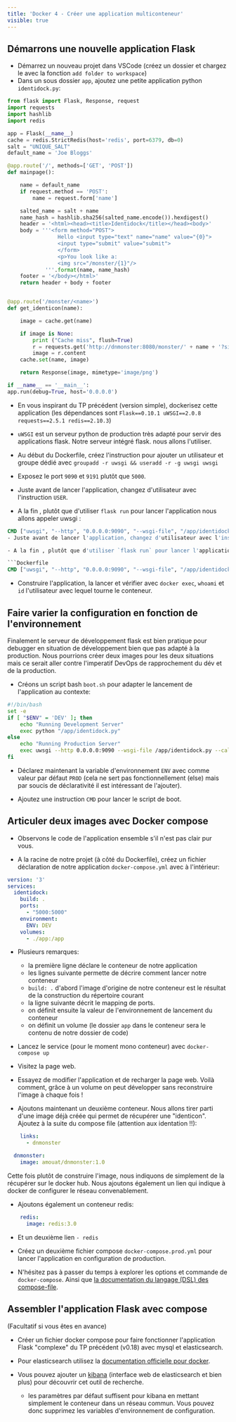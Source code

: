 ```yaml
---
title: 'Docker 4 - Créer une application multiconteneur'
visible: true
---
```


## Démarrons une nouvelle application Flask 

- Démarrez un nouveau projet dans VSCode (créez un dossier et chargez le avec la fonction `add folder to workspace`)
- Dans un sous dossier `app`, ajoutez une petite application python `identidock.py`:
  
```python
from flask import Flask, Response, request
import requests
import hashlib
import redis

app = Flask(__name__)
cache = redis.StrictRedis(host='redis', port=6379, db=0)
salt = "UNIQUE_SALT"
default_name = 'Joe Bloggs'

@app.route('/', methods=['GET', 'POST'])
def mainpage():

    name = default_name
    if request.method == 'POST':
        name = request.form['name']

    salted_name = salt + name
    name_hash = hashlib.sha256(salted_name.encode()).hexdigest()
    header = '<html><head><title>Identidock</title></head><body>'
    body = '''<form method="POST">
                Hello <input type="text" name="name" value="{0}">
                <input type="submit" value="submit">
                </form>
                <p>You look like a:
                <img src="/monster/{1}"/>
            '''.format(name, name_hash)
    footer = '</body></html>'
    return header + body + footer


@app.route('/monster/<name>')
def get_identicon(name):

    image = cache.get(name)

    if image is None:
        print ("Cache miss", flush=True)
        r = requests.get('http://dnmonster:8080/monster/' + name + '?size=80')
        image = r.content
    cache.set(name, image)

    return Response(image, mimetype='image/png')

if __name__ == '__main__':
app.run(debug=True, host='0.0.0.0')

```

- En vous inspirant du TP précédent (version simple), dockerisez cette application (les dépendances sont
  `Flask==0.10.1 uWSGI==2.0.8 requests==2.5.1 redis==2.10.3`)

- `uWSGI` est un serveur python de production très adapté pour servir des applications flask. Notre serveur intégré flask.
 nous allons l'utiliser.

- Au début du Dockerfile, créez l'instruction pour ajouter un utilisateur et groupe dédié avec `groupadd -r uwsgi && useradd -r -g uwsgi uwsgi`

- Exposez le port `9090` et `9191` plutôt que `5000`.

- Juste avant de lancer l'application, changez d'utilisateur avec l'instruction `USER`.

- A la fin , plutôt que d'utiliser `flask run` pour lancer l'application nous allons appeler uwsgi :

```Dockerfile
CMD ["uwsgi", "--http", "0.0.0.0:9090", "--wsgi-file", "/app/identidock.py", "--callable", "app", "--stats", "0.0.0.0:9191"]
- Juste avant de lancer l'application, changez d'utilisateur avec l'instruction `USER`.

- A la fin , plutôt que d'utiliser `flask run` pour lancer l'application nous allons appeler uwsgi :

```Dockerfile
CMD ["uwsgi", "--http", "0.0.0.0:9090", "--wsgi-file", "/app/identidock.py", "--callable", "app", "--stats", "0.0.0.0:9191"]
```

- Construire l'application, la lancer et vérifier avec `docker exec`,  `whoami` et `id` l'utilisateur avec lequel tourne le conteneur.

## Faire varier la configuration en fonction de l'environnement

Finalement le serveur de développement flask est bien pratique pour debugger en situation de développement bien que pas adapté à la production.
Nous pourrions créer deux images pour les deux situations mais ce serait aller contre l'imperatif DevOps de rapprochement du dév et de la production.

- Créons un script bash `boot.sh` pour adapter le lancement de l'application au contexte:

```bash
#!/bin/bash
set -e
if [ "$ENV" = 'DEV' ]; then
    echo "Running Development Server"
    exec python "/app/identidock.py"
else
    echo "Running Production Server"
    exec uwsgi --http 0.0.0.0:9090 --wsgi-file /app/identidock.py --callable app --stats 0.0.0.0:9191
fi
```

- Déclarez maintenant la variable d'environnement `ENV` avec comme valeur par défaut `PROD` (cela ne sert pas fonctionnellement (else) mais par soucis de déclarativité il est intéressant de l'ajouter).

- Ajoutez une instruction `CMD` pour lancer le script de boot.


## Articuler deux images avec Docker compose

- Observons le code de l'application ensemble s'il n'est pas clair pur vous.

- A la racine de notre projet (à côté du Dockerfile), créez un fichier déclaration de notre application `docker-compose.yml` avec à l'intérieur:
  
```yaml
version: '3'
services:
  identidock:
    build: .
    ports:
      - "5000:5000"
    environment:
      ENV: DEV
    volumes:
      - ./app:/app
```

- Plusieurs remarques:
  - la première ligne déclare le conteneur de notre application
  - les lignes suivante permette de décrire comment lancer notre conteneur
  - `build: .` d'abord l'image d'origine de notre conteneur est le résultat de la construction du répertoire courant
  - la ligne suivante décrit le mapping de ports.
  - on définit ensuite la valeur de l'environnement de lancement du conteneur
  - on définit un volume (le dossier `app` dans le conteneur sera le contenu de notre dossier de code)

- Lancez le service (pour le moment mono conteneur) avec `docker-compose up`
- Visitez la page web.
- Essayez de modifier l'application et de recharger la page web. Voilà comment, grâce à un volume on peut développer sans reconstruire l'image à chaque fois !

- Ajoutons maintenant un deuxième conteneur. Nous allons tirer parti d'une image déjà créée qui permet de récupérer une "identicon". Ajoutez à la suite du compose file (attention aux identation !!):

```yaml
    links:
      - dnmonster

  dnmonster:
    image: amouat/dnmonster:1.0
```

Cette fois plutôt de construire l'image, nous indiquons de simplement de la récupérer sur le docker hub. Nous ajoutons également un lien qui indique à docker de configurer le réseau convenablement.

- Ajoutons également un conteneur redis:

```yaml
    redis:
      image: redis:3.0
```

- Et un deuxième lien `- redis`

- Créez un deuxième fichier compose `docker-compose.prod.yml` pour lancer l'application en configuration de production.

- N'hésitez pas à passer du temps à explorer les options et commande de `docker-compose`. Ainsi que [la documentation du langage (DSL) des compose-file](https://docs.docker.com/compose/compose-file/).


## Assembler l'application Flask avec compose

(Facultatif si vous êtes en avance)

- Créer un fichier docker compose pour faire fonctionner l'application Flask "complexe" du TP précédent (v0.18) avec mysql et elasticsearch.

- Pour elasticsearch utilisez la [documentation officielle pour docker](https://www.elastic.co/guide/en/elasticsearch/reference/current/docker.html).

- Vous pouvez ajouter un [kibana](https://www.elastic.co/guide/en/kibana/current/docker.html) (interface web de elasticsearch et bien plus) pour découvrir cet outil de recherche.
  - les paramètres par défaut suffisent pour kibana en mettant simplement le conteneur dans un    réseau commun. Vous pouvez donc supprimez les variables d'environnement de configuration.